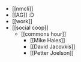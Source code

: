 - [[nmcli]]
- [[AG]] :D
- [[work]]
- [[social coop]]
  - [[commons hour]]
    - [[Mike Hales]]
    - [[David Jacovkis]]
    - [[Petter Joelson]]
